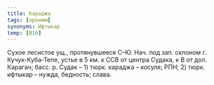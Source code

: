 ```yaml
---
title: Караджа
tags: [ороним]
synonyms: Ифтыкар
temp: [В10]
---
```


Сухое лесистое ущ., протянувшееся С–Ю. Нач. под зап. склоном г. Кучук-Куба-Тепе,
устье в 5 км. к ССВ от центра Судака, к В от дол. Карагач; басс. р. Судак – 1)
тюрк. караджа – косуля; РПН; 2) тюрк. ифтыкар – нужда, бедность; слава.
